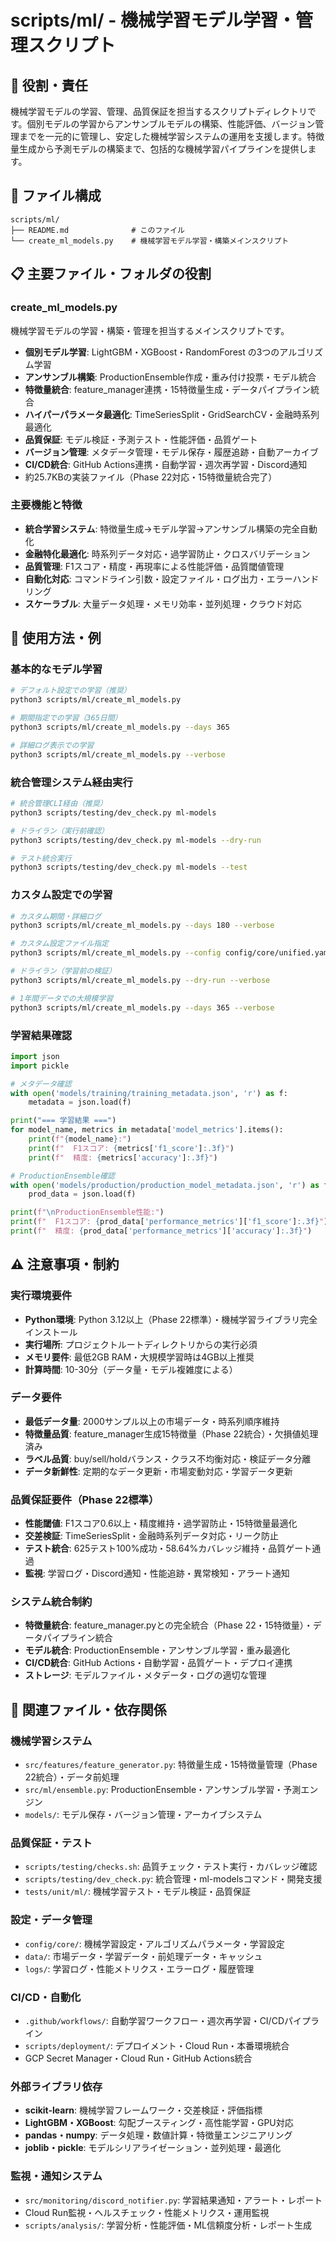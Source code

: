 # scripts/ml/ - 機械学習モデル学習・管理スクリプト

## 🎯 役割・責任

機械学習モデルの学習、管理、品質保証を担当するスクリプトディレクトリです。個別モデルの学習からアンサンブルモデルの構築、性能評価、バージョン管理までを一元的に管理し、安定した機械学習システムの運用を支援します。特徴量生成から予測モデルの構築まで、包括的な機械学習パイプラインを提供します。

## 📂 ファイル構成

```
scripts/ml/
├── README.md              # このファイル
└── create_ml_models.py    # 機械学習モデル学習・構築メインスクリプト
```

## 📋 主要ファイル・フォルダの役割

### **create_ml_models.py**
機械学習モデルの学習・構築・管理を担当するメインスクリプトです。
- **個別モデル学習**: LightGBM・XGBoost・RandomForest の3つのアルゴリズム学習
- **アンサンブル構築**: ProductionEnsemble作成・重み付け投票・モデル統合
- **特徴量統合**: feature_manager連携・15特徴量生成・データパイプライン統合
- **ハイパーパラメータ最適化**: TimeSeriesSplit・GridSearchCV・金融時系列最適化
- **品質保証**: モデル検証・予測テスト・性能評価・品質ゲート
- **バージョン管理**: メタデータ管理・モデル保存・履歴追跡・自動アーカイブ
- **CI/CD統合**: GitHub Actions連携・自動学習・週次再学習・Discord通知
- 約25.7KBの実装ファイル（Phase 22対応・15特徴量統合完了）

### **主要機能と特徴**
- **統合学習システム**: 特徴量生成→モデル学習→アンサンブル構築の完全自動化
- **金融特化最適化**: 時系列データ対応・過学習防止・クロスバリデーション
- **品質管理**: F1スコア・精度・再現率による性能評価・品質閾値管理
- **自動化対応**: コマンドライン引数・設定ファイル・ログ出力・エラーハンドリング
- **スケーラブル**: 大量データ処理・メモリ効率・並列処理・クラウド対応

## 📝 使用方法・例

### **基本的なモデル学習**
```bash
# デフォルト設定での学習（推奨）
python3 scripts/ml/create_ml_models.py

# 期間指定での学習（365日間）
python3 scripts/ml/create_ml_models.py --days 365

# 詳細ログ表示での学習
python3 scripts/ml/create_ml_models.py --verbose
```

### **統合管理システム経由実行**
```bash
# 統合管理CLI経由（推奨）
python3 scripts/testing/dev_check.py ml-models

# ドライラン（実行前確認）
python3 scripts/testing/dev_check.py ml-models --dry-run

# テスト統合実行
python3 scripts/testing/dev_check.py ml-models --test
```

### **カスタム設定での学習**
```bash
# カスタム期間・詳細ログ
python3 scripts/ml/create_ml_models.py --days 180 --verbose

# カスタム設定ファイル指定
python3 scripts/ml/create_ml_models.py --config config/core/unified.yaml --verbose

# ドライラン（学習前の検証）
python3 scripts/ml/create_ml_models.py --dry-run --verbose

# 1年間データでの大規模学習
python3 scripts/ml/create_ml_models.py --days 365 --verbose
```

### **学習結果確認**
```python
import json
import pickle

# メタデータ確認
with open('models/training/training_metadata.json', 'r') as f:
    metadata = json.load(f)

print("=== 学習結果 ===")
for model_name, metrics in metadata['model_metrics'].items():
    print(f"{model_name}:")
    print(f"  F1スコア: {metrics['f1_score']:.3f}")
    print(f"  精度: {metrics['accuracy']:.3f}")

# ProductionEnsemble確認
with open('models/production/production_model_metadata.json', 'r') as f:
    prod_data = json.load(f)

print(f"\nProductionEnsemble性能:")
print(f"  F1スコア: {prod_data['performance_metrics']['f1_score']:.3f}")
print(f"  精度: {prod_data['performance_metrics']['accuracy']:.3f}")
```

## ⚠️ 注意事項・制約

### **実行環境要件**
- **Python環境**: Python 3.12以上（Phase 22標準）・機械学習ライブラリ完全インストール
- **実行場所**: プロジェクトルートディレクトリからの実行必須
- **メモリ要件**: 最低2GB RAM・大規模学習時は4GB以上推奨
- **計算時間**: 10-30分（データ量・モデル複雑度による）

### **データ要件**
- **最低データ量**: 2000サンプル以上の市場データ・時系列順序維持
- **特徴量品質**: feature_manager生成15特徴量（Phase 22統合）・欠損値処理済み
- **ラベル品質**: buy/sell/holdバランス・クラス不均衡対応・検証データ分離
- **データ新鮮性**: 定期的なデータ更新・市場変動対応・学習データ更新

### **品質保証要件（Phase 22標準）**
- **性能閾値**: F1スコア0.6以上・精度維持・過学習防止・15特徴量最適化
- **交差検証**: TimeSeriesSplit・金融時系列データ対応・リーク防止
- **テスト統合**: 625テスト100%成功・58.64%カバレッジ維持・品質ゲート通過
- **監視**: 学習ログ・Discord通知・性能追跡・異常検知・アラート通知

### **システム統合制約**
- **特徴量統合**: feature_manager.pyとの完全統合（Phase 22・15特徴量）・データパイプライン統合
- **モデル統合**: ProductionEnsemble・アンサンブル学習・重み最適化
- **CI/CD統合**: GitHub Actions・自動学習・品質ゲート・デプロイ連携
- **ストレージ**: モデルファイル・メタデータ・ログの適切な管理

## 🔗 関連ファイル・依存関係

### **機械学習システム**
- `src/features/feature_generator.py`: 特徴量生成・15特徴量管理（Phase 22統合）・データ前処理
- `src/ml/ensemble.py`: ProductionEnsemble・アンサンブル学習・予測エンジン
- `models/`: モデル保存・バージョン管理・アーカイブシステム

### **品質保証・テスト**
- `scripts/testing/checks.sh`: 品質チェック・テスト実行・カバレッジ確認
- `scripts/testing/dev_check.py`: 統合管理・ml-modelsコマンド・開発支援
- `tests/unit/ml/`: 機械学習テスト・モデル検証・品質保証

### **設定・データ管理**
- `config/core/`: 機械学習設定・アルゴリズムパラメータ・学習設定
- `data/`: 市場データ・学習データ・前処理データ・キャッシュ
- `logs/`: 学習ログ・性能メトリクス・エラーログ・履歴管理

### **CI/CD・自動化**
- `.github/workflows/`: 自動学習ワークフロー・週次再学習・CI/CDパイプライン
- `scripts/deployment/`: デプロイメント・Cloud Run・本番環境統合
- GCP Secret Manager・Cloud Run・GitHub Actions統合

### **外部ライブラリ依存**
- **scikit-learn**: 機械学習フレームワーク・交差検証・評価指標
- **LightGBM・XGBoost**: 勾配ブースティング・高性能学習・GPU対応
- **pandas・numpy**: データ処理・数値計算・特徴量エンジニアリング
- **joblib・pickle**: モデルシリアライゼーション・並列処理・最適化

### **監視・通知システム**
- `src/monitoring/discord_notifier.py`: 学習結果通知・アラート・レポート
- Cloud Run監視・ヘルスチェック・性能メトリクス・運用監視
- `scripts/analysis/`: 学習分析・性能評価・ML信頼度分析・レポート生成